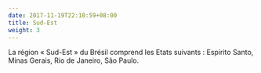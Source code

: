 ```yaml
---
date: 2017-11-19T22:10:59+08:00
title: Sud-Est
weight: 3
---
```


La région « Sud-Est » du Brésil comprend les Etats suivants :
Espirito Santo, Minas Gerais, Rio de Janeiro, São Paulo.
